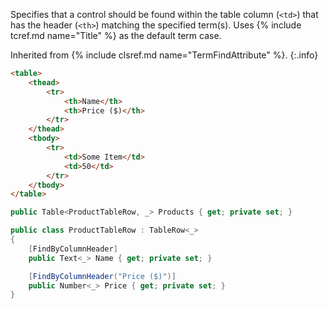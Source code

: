 Specifies that a control should be found within the table column (`<td>`) that has the header (`<th>`) matching the specified term(s). Uses {% include tcref.md name="Title" %} as the default term case.

Inherited from {% include clsref.md name="TermFindAttribute" %}.
{:.info}

```html
<table>
    <thead>
        <tr>
            <th>Name</th>
            <th>Price ($)</th>
        </tr>
    </thead>
    <tbody>
        <tr>
            <td>Some Item</td>
            <td>50</td>
        </tr>
    </tbody>
</table>

```
```cs
public Table<ProductTableRow, _> Products { get; private set; }

public class ProductTableRow : TableRow<_>
{
    [FindByColumnHeader]
    public Text<_> Name { get; private set; }

    [FindByColumnHeader("Price ($)")]
    public Number<_> Price { get; private set; }
}
```